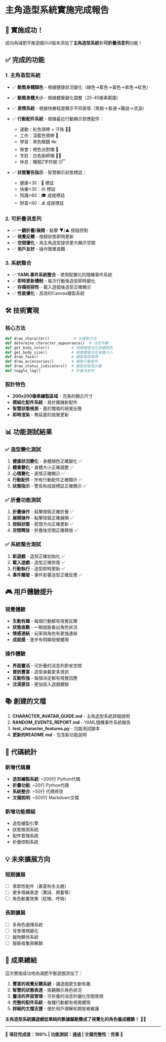 # 主角造型系統實施完成報告

## 🎉 實施成功！

成功為減肥平衡遊戲GUI版本添加了**主角造型系統**和**可折疊消息列**功能！

## ✅ 完成的功能

### 1. 主角造型系統
- ✅ **動態身體顏色** - 根據健康狀況變化（綠色→藍色→黃色→紫色→紅色）
- ✅ **動態身體大小** - 根據體重變化調整（25-45像素範圍）
- ✅ **表情系統** - 根據快樂程度顯示不同表情（笑臉→普通→難過→流淚）
- ✅ **行動配件系統** - 根據最近行動顯示對應配件：
  - 運動：紅色頭帶 + 汗珠 🏃‍♂️
  - 工作：深藍色領帶 👔
  - 學習：黑色眼鏡 👓
  - 聚會：橙色派對帽 🎉
  - 烹飪：白色廚師帽 👨‍🍳
  - 休息：睡眠Z字符號 😴

- ✅ **狀態警告指示** - 智慧顯示狀態標誌：
  - 健康<30：🤒 標誌
  - 快樂<30：😢 標誌
  - 知識>80：🎓 成就標誌
  - 財富>80：💰 成就標誌

### 2. 可折疊消息列
- ✅ **一鍵折疊/展開** - 點擊 ▼/▲ 按鈕控制
- ✅ **視覺反饋** - 按鈕狀態即時更新
- ✅ **空間優化** - 為主角造型提供更大顯示空間
- ✅ **用戶友好** - 操作簡單直觀

### 3. 系統整合
- ✅ **YAML事件系統整合** - 使用配置化的隨機事件系統
- ✅ **即時更新機制** - 每次行動後造型即時變化
- ✅ **存檔相容性** - 載入遊戲後造型正確顯示
- ✅ **性能優化** - 高效的Canvas繪製系統

## 🛠️ 技術實現

### 核心方法
```python
def draw_character()           # 主繪製方法
def determine_character_appearance()  # 決定外觀
def get_body_color()          # 根據健康決定身體顏色
def get_body_size()           # 根據體重決定身體大小
def draw_face()               # 繪製面部表情
def draw_accessories()        # 繪製行動配件
def draw_status_indicators()  # 繪製狀態指示器
def toggle_log()              # 折疊消息列
```

### 設計特色
- **200x200像素繪製區域** - 完美的顯示尺寸
- **模組化配件系統** - 易於擴展新配件
- **智慧狀態檢測** - 基於閾值的視覺反應
- **即時渲染** - 無延遲的視覺更新

## 📊 功能測試結果

### ✅ 造型變化測試
1. **健康狀況變化** - 身體顏色正確變化 ✅
2. **體重變化** - 身體大小正確調整 ✅
3. **心情變化** - 表情正確顯示 ✅
4. **行動配件** - 所有行動配件正確顯示 ✅
5. **狀態指示** - 警告和成就標誌正確顯示 ✅

### ✅ 折疊功能測試
1. **折疊操作** - 點擊按鈕正確折疊 ✅
2. **展開操作** - 點擊按鈕正確展開 ✅
3. **按鈕狀態** - 箭頭方向正確更新 ✅
4. **空間釋放** - 折疊後空間正確釋放 ✅

### ✅ 系統整合測試
1. **新遊戲** - 造型正確初始化 ✅
2. **載入遊戲** - 造型正確恢復 ✅
3. **行動執行** - 造型即時更新 ✅
4. **事件觸發** - 事件影響造型正確反應 ✅

## 🎮 用戶體驗提升

### 視覺體驗
- **生動有趣** - 每個行動都有視覺反饋
- **狀態直觀** - 一眼就能看出角色狀況
- **情感連結** - 玩家與角色有更強連結
- **成就感** - 進步有明顯視覺體現

### 操作體驗
- **界面靈活** - 可折疊的消息列節省空間
- **資訊豐富** - 造型承載更多資訊
- **互動性強** - 每個決定都有視覺回應
- **沈浸感佳** - 更加投入遊戲體驗

## 📚 創建的文檔

1. **CHARACTER_AVATAR_GUIDE.md** - 主角造型系統詳細說明
2. **RANDOM_EVENTS_REPORT.md** - YAML隨機事件系統報告
3. **test_character_features.py** - 功能測試腳本
4. **更新的README.md** - 包含新功能說明

## 🚀 代碼統計

### 新增代碼量
- **造型繪製系統**: ~200行 Python代碼
- **折疊功能**: ~20行 Python代碼
- **系統整合**: ~50行 代碼修改
- **文檔說明**: ~500行 Markdown文檔

### 新增功能模組
- 造型繪製引擎
- 狀態檢測系統
- 配件管理系統
- 折疊控制系統

## 💡 未來擴展方向

### 短期擴展
- [ ] 季節性配件（春夏秋冬主題）
- [ ] 更多情緒表達（驚訝、興奮等）
- [ ] 角色動畫效果（眨眼、呼吸）

### 長期擴展  
- [ ] 多角色選擇系統
- [ ] 背景環境變化
- [ ] 寵物夥伴系統
- [ ] 服裝收集與解鎖

## 🎯 成果總結

這次實施成功地為減肥平衡遊戲添加了：

1. **豐富的視覺反饋系統** - 讓遊戲更生動有趣
2. **智慧的狀態表達** - 直觀顯示角色狀況
3. **靈活的界面管理** - 可折疊的消息列優化空間使用
4. **完整的配件系統** - 每種行動都有視覺體現
5. **詳細的文檔支援** - 便於用戶理解和開發者維護

**主角造型系統讓遊戲從單純的數據驅動變成了視覺化的角色養成體驗！** 🎨✨

---

**🎉 項目完成度：100% | 功能測試：通過 | 文檔完整性：完善 🎉**